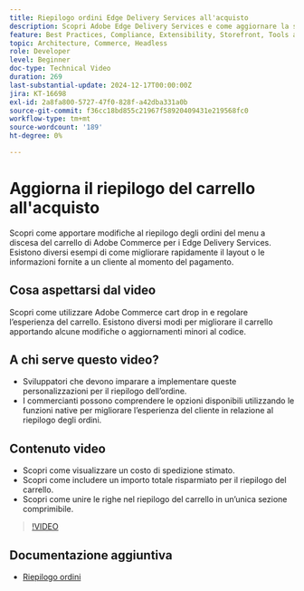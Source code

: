 ```yaml
---
title: Riepilogo ordini Edge Delivery Services all'acquisto
description: Scopri Adobe Edge Delivery Services e come aggiornare la sezione di riepilogo degli ordini del menu a discesa Commerce al momento del pagamento.
feature: Best Practices, Compliance, Extensibility, Storefront, Tools and External Services
topic: Architecture, Commerce, Headless
role: Developer
level: Beginner
doc-type: Technical Video
duration: 269
last-substantial-update: 2024-12-17T00:00:00Z
jira: KT-16698
exl-id: 2a8fa800-5727-47f0-828f-a42dba331a0b
source-git-commit: f36cc18bd855c21967f58920409431e219568fc0
workflow-type: tm+mt
source-wordcount: '189'
ht-degree: 0%

---
```


# Aggiorna il riepilogo del carrello all&#39;acquisto

Scopri come apportare modifiche al riepilogo degli ordini del menu a discesa del carrello di Adobe Commerce per i Edge Delivery Services.  Esistono diversi esempi di come migliorare rapidamente il layout o le informazioni fornite a un cliente al momento del pagamento.

## Cosa aspettarsi dal video

Scopri come utilizzare Adobe Commerce cart drop in e regolare l’esperienza del carrello.  Esistono diversi modi per migliorare il carrello apportando alcune modifiche o aggiornamenti minori al codice.

## A chi serve questo video?

* Sviluppatori che devono imparare a implementare queste personalizzazioni per il riepilogo dell’ordine.
* I commercianti possono comprendere le opzioni disponibili utilizzando le funzioni native per migliorare l’esperienza del cliente in relazione al riepilogo degli ordini.

## Contenuto video

* Scopri come visualizzare un costo di spedizione stimato.
* Scopri come includere un importo totale risparmiato per il riepilogo del carrello.
* Scopri come unire le righe nel riepilogo del carrello in un’unica sezione comprimibile.

>[!VIDEO](https://video.tv.adobe.com/v/3441185?learn=on)

## Documentazione aggiuntiva

* [Riepilogo ordini](https://experienceleague.adobe.com/developer/commerce/storefront/dropins/cart/tutorials/order-summary-lines/)
